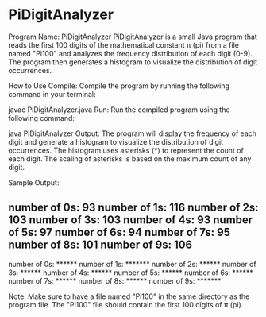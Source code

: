 # PiDigitAnalyzer
Program Name: PiDigitAnalyzer
PiDigitAnalyzer is a small Java program that reads the first 100 digits of the mathematical constant π (pi) from a file named "Pi100" and analyzes the frequency distribution of each digit (0-9). The program then generates a histogram to visualize the distribution of digit occurrences.

How to Use
Compile: Compile the program by running the following command in your terminal:

javac PiDigitAnalyzer.java
Run: Run the compiled program using the following command:

java PiDigitAnalyzer
Output: The program will display the frequency of each digit and generate a histogram to visualize the distribution of digit occurrences. The histogram uses asterisks (*) to represent the count of each digit. The scaling of asterisks is based on the maximum count of any digit.

Sample Output:

number of 0s: 93
number of 1s: 116
number of 2s: 103
number of 3s: 103
number of 4s: 93
number of 5s: 97
number of 6s: 94
number of 7s: 95
number of 8s: 101
number of 9s: 106
---------------------------------------------------------------------------------------------------- 
number of 0s: ******
number of 1s: *******
number of 2s: ******
number of 3s: ******
number of 4s: ******
number of 5s: ******
number of 6s: ******
number of 7s: ******
number of 8s: ******
number of 9s: *******

Note: Make sure to have a file named "Pi100" in the same directory as the program file. The "Pi100" file should contain the first 100 digits of π (pi).
